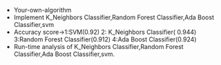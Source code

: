 - Your-own-algorithm	
- Implement K_Neighbors Classifier,Random Forest Classifier,Ada Boost Classifier,svm
- Accuracy score->1:SVM(0.92)   2: K_Neighbors Classifier( 0.944)   3:Random Forest Classifier(0.912)  4:Ada Boost Classifier(0.924)
- Run-time analysis of K_Neighbors Classifier,Random Forest Classifier,Ada Boost Classifier,svm.
